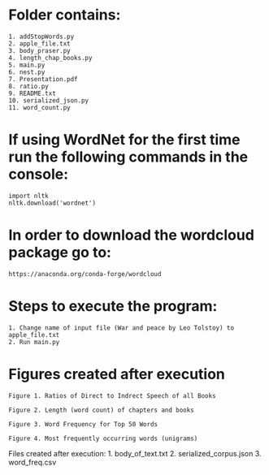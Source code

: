 
# Folder contains:
	1. addStopWords.py
	2. apple_file.txt
	3. body_praser.py
	4. length_chap_books.py
	5. main.py
	6. nest.py
	7. Presentation.pdf
	8. ratio.py
	9. README.txt
	10. serialized_json.py
	11. word_count.py


# If using WordNet for the first time run the following commands in the console:
	import nltk
	nltk.download('wordnet')


# In order to download the wordcloud package go to:
	https://anaconda.org/conda-forge/wordcloud 


# Steps to execute the program:
	1. Change name of input file (War and peace by Leo Tolstoy) to apple_file.txt
	2. Run main.py

# Figures created after execution
	Figure 1. Ratios of Direct to Indrect Speech of all Books
	
	Figure 2. Length (word count) of chapters and books
	
	Figure 3. Word Frequency for Top 50 Words
	
	Figure 4. Most frequently occurring words (unigrams)

Files created after execution:
	1. body_of_text.txt
	2. serialized_corpus.json
	3. word_freq.csv
